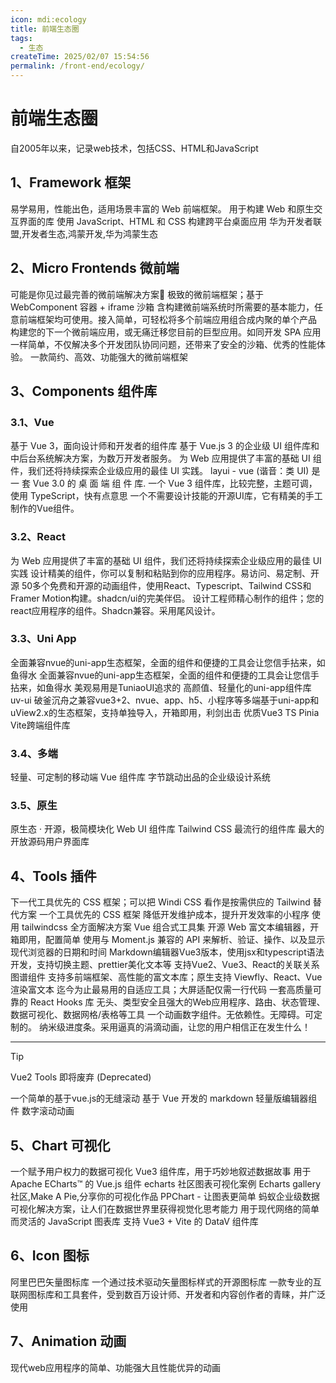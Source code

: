 ```yaml
---
icon: mdi:ecology
title: 前端生态圈
tags:
  - 生态
createTime: 2025/02/07 15:54:56
permalink: /front-end/ecology/
---
```


# 前端生态圈

<LinkCard title="MDN Web Docs" href="https://developer.mozilla.org/zh-CN/" icon="https://developer.mozilla.org/favicon-48x48.bc390275e955dacb2e65.png"  >
自2005年以来，记录web技术，包括CSS、HTML和JavaScript
</LinkCard>

## 1、Framework 框架

<CardGrid>
  <LinkCard title="Vue.js" href="https://cn.vuejs.org/" icon="https://icon.bqb.cool/?url=cn.vuejs.org" >
  易学易用，性能出色，适用场景丰富的 Web 前端框架。
  </LinkCard>
  <LinkCard title="React" href="https://zh-hans.react.dev/" icon="https://icon.bqb.cool/?url=zh-hans.react.dev" >
  用于构建 Web 和原生交互界面的库
  </LinkCard>
  <LinkCard title="Electron" href="https://electron.nodejs.cn/" icon="https://icon.bqb.cool/?url=electron.nodejs.cn" >
  使用 JavaScript、HTML 和 CSS 构建跨平台桌面应用
  </LinkCard>
  <LinkCard title="HarmonyOS" href="https://developer.huawei.com/consumer/cn/" icon="https://icon.bqb.cool/?url=developer.huawei.com" >
  华为开发者联盟,开发者生态,鸿蒙开发,华为鸿蒙生态
  </LinkCard>
</CardGrid>

## 2、Micro Frontends 微前端

<CardGrid>
  <LinkCard title="qiankun" href="https://qiankun.umijs.org/zh" icon="https://icon.bqb.cool/?url=qiankun.umijs.org" >
  可能是你见过最完善的微前端解决方案🧐
  </LinkCard>
  <LinkCard title="无界" href="https://wujie-micro.github.io/doc/" icon="https://wujie-micro.github.io/doc/wujie.png" >
  极致的微前端框架；基于 WebComponent 容器 + iframe 沙箱
  </LinkCard>
  <LinkCard title="Garfish" href="https://www.garfishjs.org/" icon="https://icon.bqb.cool/?url=www.garfishjs.org" >
  含构建微前端系统时所需要的基本能力，任意前端框架均可使用。接入简单，可轻松将多个前端应用组合成内聚的单个产品
  </LinkCard>
  <LinkCard title="Icestark" href="https://micro-frontends.ice.work/" icon="https://icon.bqb.cool/?url=micro-frontends.ice.work" >
  构建您的下一个微前端应用，或无痛迁移您目前的巨型应用。如同开发 SPA 应用一样简单，不仅解决多个开发团队协同问题，还带来了安全的沙箱、优秀的性能体验。
  </LinkCard>
  <LinkCard title="MicroApp" href="https://jd-opensource.github.io/micro-app/" icon="https://jd-opensource.github.io/micro-app/home/assets/logo.png" >
  一款简约、高效、功能强大的微前端框架
  </LinkCard>
</CardGrid>

## 3、Components 组件库

### 3.1、Vue

<CardGrid>
  <LinkCard title="Element Plus" href="https://element-plus.org/zh-CN/" icon="https://icon.bqb.cool/?url=element-plus.org" >
  基于 Vue 3，面向设计师和开发者的组件库
  </LinkCard>
  <LinkCard title="View Design" href="https://www.iviewui.com/" icon="https://icon.bqb.cool/?url=www.iviewui.com" >
  基于 Vue.js 3 的企业级 UI 组件库和中后台系统解决方案，为数万开发者服务。
  </LinkCard>
  <LinkCard title="Ant Design Vue" href="https://www.antdv.com/components/overview-cn" icon="https://icon.bqb.cool/?url=www.antdv.com" >
  为 Web 应用提供了丰富的基础 UI 组件，我们还将持续探索企业级应用的最佳 UI 实践。
  </LinkCard>
  <LinkCard title="layui - vue" href="https://www.layui-vue.com/zh-CN/index" icon="https://icon.bqb.cool/?url=www.layui-vue.com" >
  layui - vue (谐音：类 UI) 是 一 套 Vue 3.0 的 桌 面 端 组 件 库.
  </LinkCard>
  <LinkCard title="Naïve UI" href="https://www.naiveui.com/zh-CN/" icon="https://icon.bqb.cool/?url=www.naiveui.com" >
  一个 Vue 3 组件库，比较完整，主题可调，使用 TypeScript，快有点意思
  </LinkCard>
  <LinkCard title="Vuetify" href="https://vuetifyjs.com/zh-Hans/" icon="https://icon.bqb.cool/?url=vuetifyjs.com" >
  一个不需要设计技能的开源UI库，它有精美的手工制作的Vue组件。
  </LinkCard>
</CardGrid>

### 3.2、React

<CardGrid>
  <LinkCard title="Ant Design" href="https://ant-design.antgroup.com/" icon="https://icon.bqb.cool/?url=ant-design.antgroup.com" >
  为 Web 应用提供了丰富的基础 UI 组件，我们还将持续探索企业级应用的最佳 UI 实践
  </LinkCard>
  <LinkCard title="shadcn/ui" href="https://www.shadcn.com.cn/" icon="https://icon.bqb.cool/?url=www.shadcn.com.cn" >
  设计精美的组件，你可以复制和粘贴到你的应用程序。易访问、易定制、开源
  </LinkCard>
  <LinkCard title="Magic UI" href="https://magicui.design/" icon="https://icon.bqb.cool/?url=magicui.design" >
  50多个免费和开源的动画组件，使用React、Typescript、Tailwind CSS和Framer Motion构建。shadcn/ui的完美伴侣。
  </LinkCard>
  <LinkCard title="cult/ui" href="https://www.cult-ui.com/" icon="https://icon.bqb.cool/?url=www.cult-ui.com" >
  设计工程师精心制作的组件；您的react应用程序的组件。Shadcn兼容。采用尾风设计。
  </LinkCard>
</CardGrid>

### 3.3、Uni App

<CardGrid>
  <LinkCard title="uView" href="https://www.uviewui.com/" icon="https://icon.bqb.cool/?url=www.uviewui.com" >
  全面兼容nvue的uni-app生态框架，全面的组件和便捷的工具会让您信手拈来，如鱼得水
  </LinkCard>
  <LinkCard title="uView-Plus" href="https://uview-plus.jiangruyi.com/" icon="https://icon.bqb.cool/?url=uview-plus.jiangruyi.com" >
  全面兼容nvue的uni-app生态框架，全面的组件和便捷的工具会让您信手拈来，如鱼得水
  </LinkCard>
  <LinkCard title="TuniaoUI" href="https://vue3.tuniaokj.com/" icon="https://icon.bqb.cool/?url=vue3.tuniaokj.com" >
  美观易用是TuniaoUI追求的
  </LinkCard>
  <LinkCard title="Wot Design Uni" href="https://wot-design-uni.netlify.app/" icon="https://icon.bqb.cool/?url=wot-design-uni.netlify.app" >
  高颜值、轻量化的uni-app组件库
  </LinkCard>
  <LinkCard title="uv-ui" href="https://www.uvui.cn/" icon="https://icon.bqb.cool/?url=www.uvui.cn" >
  uv-ui 破釜沉舟之兼容vue3+2、nvue、app、h5、小程序等多端基于uni-app和uView2.x的生态框架，支持单独导入，开箱即用，利剑出击
  </LinkCard>
  <LinkCard title="TMUI" href="https://tmui.design/" icon="https://icon.bqb.cool/?url=tmui.design" >
  优质Vue3 TS Pinia Vite跨端组件库
  </LinkCard>
</CardGrid>

### 3.4、多端

<CardGrid>
  <LinkCard title="Vant" href="https://vant-ui.github.io/vant/#/zh-CN" icon="https://icon.bqb.cool/?url=vant-ui.github.io" >
  轻量、可定制的移动端 Vue 组件库
  </LinkCard>
  <LinkCard title="Arco.Design" href="https://arco.design/" icon="https://icon.bqb.cool/?url=arco.design" >
  字节跳动出品的企业级设计系统
  </LinkCard>
</CardGrid>

### 3.5、原生

<CardGrid>
  <LinkCard title="Layui" href="https://layui.dev/" icon="https://icon.bqb.cool/?url=layui.dev" >
  原生态 · 开源，极简模块化 Web UI 组件库
  </LinkCard>
  <LinkCard title="daisyUI" href="https://daisyui.com/" icon="https://icon.bqb.cool/?url=daisyui.com" >
  Tailwind CSS 最流行的组件库
  </LinkCard>
  <LinkCard title="UIverse" href="https://uiverse.io/" icon="https://icon.bqb.cool/?url=uiverse.io" >
  最大的开放源码用户界面库
  </LinkCard>
</CardGrid>

## 4、Tools 插件

<CardGrid>
  <LinkCard title="Windi CSS" href="https://cn.windicss.org/" icon="https://icon.bqb.cool/?url=cn.windicss.org" >
  下一代工具优先的 CSS 框架；可以把 Windi CSS 看作是按需供应的 Tailwind 替代方案
  </LinkCard>
  <LinkCard title="TailWind CSS" href="https://tailwind.nodejs.cn/" icon="https://icon.bqb.cool/?url=tailwind.nodejs.cn" >
  一个工具优先的 CSS 框架
  </LinkCard>
  <LinkCard title="weapp-tailwindcss" href="https://weapp-tw.icebreaker.top/" icon="https://icon.bqb.cool/?url=weapp-tw.icebreaker.top" >
  降低开发维护成本，提升开发效率的小程序 使用 tailwindcss 全方面解决方案
  </LinkCard>
  <LinkCard title="VueUse" href="https://vueuse.nodejs.cn/" icon="https://icon.bqb.cool/?url=vueuse.nodejs.cn" >
  Vue 组合式工具集
  </LinkCard>
  <LinkCard title="wangEditor 5" href="https://www.wangeditor.com/" icon="https://icon.bqb.cool/?url=www.wangeditor.com" >
  开源 Web 富文本编辑器，开箱即用，配置简单
  </LinkCard>
  <LinkCard title="Day.js" href="https://day.nodejs.cn/" icon="https://icon.bqb.cool/?url=day.nodejs.cn" >
  使用与 Moment.js 兼容的 API 来解析、验证、操作、以及显示现代浏览器的日期和时间
  </LinkCard>
  <LinkCard title="md-editor-v3" href="https://imzbf.github.io/md-editor-v3/zh-CN/index" icon="https://icon.bqb.cool/?url=imzbf.github.io" >
  Markdown编辑器Vue3版本，使用jsx和typescript语法开发，支持切换主题、prettier美化文本等
  </LinkCard>
  <LinkCard title="relation-graph" href="https://relation-graph.com/" icon="https://icon.bqb.cool/?url=relation-graph.com" >
  支持Vue2、Vue3、React的关联关系图谱组件
  </LinkCard>
  <LinkCard title="TextBus" href="https://textbus.io/" icon="https://icon.bqb.cool/?url=textbus.io" >
  支持多前端框架、高性能的富文本库；原生支持 Viewfly、React、Vue 渲染富文本
  </LinkCard>
  <LinkCard title="Autofit.js" href="https://auto-plugin.github.io/index/autofit.js/" icon="https://auto-plugin.github.io/index/autofit.js/logo.png" >
  迄今为止最易用的自适应工具；大屏适配仅需一行代码
  </LinkCard>
  <LinkCard title="ahooks" href="https://ahooks.js.org/zh-CN" icon="https://icon.bqb.cool/?url=ahooks.js.org" >
  一套高质量可靠的 React Hooks 库
  </LinkCard>
  <LinkCard title="TanStack" href="https://tanstack.com/" icon="https://icon.bqb.cool/?url=tanstack.com" >
  无头、类型安全且强大的Web应用程序、路由、状态管理、数据可视化、数据网格/表格等工具
  </LinkCard>
  <LinkCard title="NumberFlow" href="https://number-flow.barvian.me/vue" icon="https://icon.bqb.cool/?url=number-flow.barvian.me" >
  一个动画数字组件。无依赖性。无障碍。可定制的。
  </LinkCard>
  <LinkCard title="NProgress" href="https://ricostacruz.com/nprogress/" icon="https://icon.bqb.cool/?url=ricostacruz.com" >
  纳米级进度条。采用逼真的涓滴动画，让您的用户相信正在发生什么！
  </LinkCard>
</CardGrid>

---

> [!tip]
> Vue2 Tools 即将废弃 (Deprecated)

<CardGrid>
  <LinkCard title="vue-seamless-scroll" href="https://chenxuan0000.github.io/vue-seamless-scroll/zh/" icon="https://icon.bqb.cool/?url=chenxuan0000.github.io" >
  一个简单的基于vue.js的无缝滚动
  </LinkCard>
  <LinkCard title="v-md-editor" href="https://code-farmer-i.github.io/vue-markdown-editor" icon="https://icon.bqb.cool/?url=code-farmer-i.github.io" >
  基于 Vue 开发的 markdown 轻量版编辑器组件
  </LinkCard>
  <LinkCard title="Vue CountTo" href="https://panjiachen.github.io/countTo/demo/" icon="https://icon.bqb.cool/?url=panjiachen.github.io" >
  数字滚动动画
  </LinkCard>
</CardGrid>

## 5、Chart 可视化

<CardGrid>
  <LinkCard title="Vue Data UI" href="https://vue-data-ui.graphieros.com/" icon="https://icon.bqb.cool/?url=vue-data-ui.graphieros.com" >
  一个赋予用户权力的数据可视化 Vue3 组件库，用于巧妙地叙述数据故事
  </LinkCard>
  <LinkCard title="Vue-ECharts" href="https://vue-echarts.dev/" icon="https://icon.bqb.cool/?url=vue-echarts.dev" >
  用于 Apache ECharts™ 的 Vue.js 组件
  </LinkCard>
  <LinkCard title="Makeapie" href="https://www.makeapie.cn/echarts" icon="https://icon.bqb.cool/?url=www.makeapie.cn" >
  echarts 社区图表可视化案例
  </LinkCard>
  <LinkCard title="Echarts Dome" href="https://www.isqqw.com/" icon="https://icon.bqb.cool/?url=www.isqqw.com" >
  Echarts gallery 社区,Make A Pie,分享你的可视化作品
  </LinkCard>
  <LinkCard title="PPChart" href="https://www.ppchart.com/" icon="https://icon.bqb.cool/?url=www.ppchart.com" >
  PPChart - 让图表更简单
  </LinkCard>
  <LinkCard title="AntV" href="https://antv.antgroup.com/zh" icon="https://icon.bqb.cool/?url=antv.antgroup.com" >
  蚂蚁企业级数据可视化解决方案，让人们在数据世界里获得视觉化思考能力
  </LinkCard>
  <LinkCard title="Chart.js" href="https://chartjs.cn/" icon="https://icon.bqb.cool/?url=chartjs.cn" >
  用于现代网络的简单而灵活的 JavaScript 图表库
  </LinkCard>
  <LinkCard title="DataV - Vue3" href="https://datav-vue3.netlify.app/" icon="https://icon.bqb.cool/?url=datav-vue3.netlify.app" >
  支持 Vue3 + Vite 的 DataV 组件库
  </LinkCard>
</CardGrid>

## 6、Icon 图标

<CardGrid>
  <LinkCard title="IconFont" href="https://www.iconfont.cn/" icon="https://icon.bqb.cool/?url=www.iconfont.cn" >
  阿里巴巴矢量图标库
  </LinkCard>
  <LinkCard title="IconPark" href="https://iconpark.oceanengine.com/" icon="https://icon.bqb.cool/?url=iconpark.oceanengine.com" >
  一个通过技术驱动矢量图标样式的开源图标库
  </LinkCard>
  <LinkCard title="Font Awesome" href="https://fa6.dashgame.com/" icon="https://icon.bqb.cool/?url=fa6.dashgame.com" >
  一款专业的互联网图标库和工具套件，受到数百万设计师、开发者和内容创作者的青睐，并广泛使用
  </LinkCard>
</CardGrid>

## 7、Animation 动画

<CardGrid>
  <LinkCard title="Motion Vue" href="https://motion.unovue.com/" icon="https://motion.unovue.com/logo.svg" >
  现代web应用程序的简单、功能强大且性能优异的动画
  </LinkCard>
</CardGrid>
